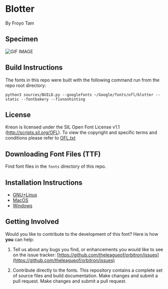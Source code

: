 # Blotter
By Froyo Tam


## Specimen
![GIF IMAGE](https://github.com/eliheuer/blotter-vf/blob/master/docs/blotter_froyotam_preview.png)

## Build Instructions
The fonts in this repo were built with the following command run from the repo root directory:
```
python3 sources/BUILD.py --googlefonts ~/Google/fonts/ofl/blotter --static --fontbakery --fixnonhinting
```

## License
Kreon is licensed under the SIL Open Font License v1.1 (<http://scripts.sil.org/OFL>). 
To view the copyright and specific terms and conditions please refer to [OFL.txt](https://github.com/theleagueof/orbitron/blob/master/OFL.txt)

## Downloading Font Files (TTF)
Find font files in the `fonts` directory of this repo.

## Installation Instructions
- [GNU+Linux](https://wiki.archlinux.org/index.php/fonts#Manual_installation)
- [MacOS](https://support.apple.com/en-us/HT201749)
- [Windows](https://support.microsoft.com/en-us/help/314960/how-to-install-or-remove-a-font-in-windows)

## Getting Involved
Would you like to contribute to the development of this font? Here is how **you** can help:

1. Tell us about any bugs you find, or enhancements you would like to see on the issue tracker: [https://github.com/theleagueof/orbitron/issues](https://github.com/theleagueof/orbitron/issues)

2. Contribute directly to the fonts. This repository contains a complete set of source files and build documentation. Make changes and submit a pull request. Make changes and submit a pull request.

